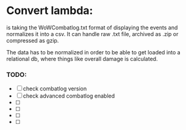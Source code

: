 # Convert lambda:

is taking the WoWCombatlog.txt format of displaying the events and normalizes it into a csv.
It can handle raw .txt file, archived as .zip or compressed as gzip.

The data has to be normalized in order to be able to get loaded into a relational db, where
things like overall damage is calculated.

### TODO:

- [ ] check combatlog version
- [ ] check advanced combatlog enabled
- [ ] 
- [ ] 
- [ ] 
- [ ] 
